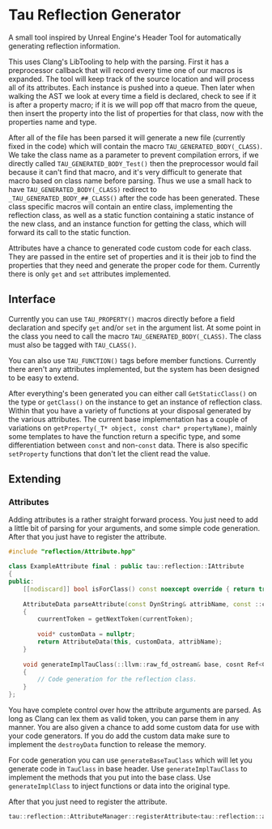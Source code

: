 # Tau Reflection Generator

A small tool inspired by Unreal Engine's Header Tool for automatically generating reflection information. 

This uses Clang's LibTooling to help with the parsing. First it has a preprocessor callback that will record every time one of our macros is expanded. The tool will keep track of the source location and will process all of its attributes. Each instance is pushed into a queue. Then later when walking the AST we look at every time a field is declared, check to see if it is after a property macro; if it is we will pop off that macro from the queue, then insert the property into the list of properties for that class, now with the properties name and type. 

After all of the file has been parsed it will generate a new file (currently fixed in the code) which will contain the macro `TAU_GENERATED_BODY(_CLASS)`.  We take the class name as a parameter to prevent compilation errors, if we directly called `TAU_GENERATED_BODY_Test()` then the preprocessor would fail because it can't find that macro, and it's very difficult to generate that macro based on class name before parsing. Thus we use a small hack to have `TAU_GENERATED_BODY(_CLASS)` redirect to `_TAU_GENERATED_BODY_##_CLASS()` after the code has been generated. These class specific macros will contain an entire class, implementing the reflection class, as well as a static function containing a static instance of the new class, and an instance function for getting the class, which will forward its call to the static function.

Attributes have a chance to generated code custom code for each class. They are passed in the entire set of properties and it is their job to find the properties that they need and generate the proper code for them. Currently there is only `get` and `set` attributes implemented.

## Interface

Currently you can use `TAU_PROPERTY()` macros directly before a field declaration and specify `get` and/or `set` in the argument list. At some point in the class you need to call the macro `TAU_GENERATED_BODY(_CLASS)`. The class must also be tagged with `TAU_CLASS()`.

You can also use `TAU_FUNCTION()` tags before member functions. Currently there aren't any attributes implemented, but the system has been designed to be easy to extend.

After everything's been generated you can either call `GetStaticClass()` on the type or `getClass()` on the instance to get an instance of reflection class. Within that you have a variety of functions at your disposal generated by the various attributes. The current base implementation has a couple of variations on `getProperty(_T* object, const char* propertyName)`, mainly some templates to have the function return a specific type, and some differentiation between `const` and non-`const` data. There is also specific `setProperty` functions that don't let the client read the value.

## Extending

### Attributes

Adding attributes is a rather straight forward process. You just need to add a little bit of parsing for your arguments, and some simple code generation. After that you just have to register the attribute.

```c++
#include "reflection/Attribute.hpp"

class ExampleAttribute final : public tau::reflection::IAttribute
{
public:
    [[nodiscard]] bool isForClass() const noexcept override { return true; }
    
    AttributeData parseAttribute(const DynString& attribName, const ::clang::MacroArgs* args, const ::clang::Token*& currentToken) const noexcept
    {
        cuurrentToken = getNextToken(currentToken);
        
        void* customData = nullptr;
        return AttributeData(this, customData, attribName);
    }
    
    void generateImplTauClass(::llvm::raw_fd_ostream& base, cosnt Ref<Class>& clazz) const noexcept override
    {
        // Code generation for the reflection class.
    }
};
```

You have complete control over how the attribute arguments are parsed. As long as Clang can lex them as valid token, you can parse them in any manner. You are also given a chance to add some custom data for use with your code generators. If you do add the custom data make sure to implement the `destroyData` function to release the memory.

For code generation you can use `generateBaseTauClass` which will let you generate code in `TauClass` in base header. Use `generateImplTauClass` to implement the methods that you put into the base class. Use `generateImplClass` to inject functions or data into the original type.

After that you just need to register the attribute.

```c++
tau::reflection::AttributeManager::registerAttribute<tau::reflection::attribs::ExampleAttribute>("ex");
```

